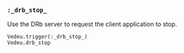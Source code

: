 ### `:_drb_stop_`
Use the DRb server to request the client application to stop.

    Vedeu.trigger(:_drb_stop_)
    Vedeu.drb_stop
